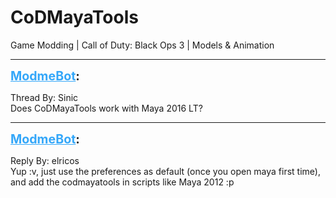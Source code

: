# CoDMayaTools
Game Modding | Call of Duty: Black Ops 3 | Models & Animation

---
<strong style="font-size: 1.4em;"><span style="text-decoration: underline;text-decoration-color: #34a7f9;"><span style="color:#34a7f9;">ModmeBot</span></span>:</strong>

<p>Thread By: Sinic<br />Does CoDMayaTools work with Maya 2016 LT?</p>

---
<strong style="font-size: 1.4em;"><span style="text-decoration: underline;text-decoration-color: #34a7f9;"><span style="color:#34a7f9;">ModmeBot</span></span>:</strong>

<p>Reply By: elricos<br />Yup :v, just use the preferences as default (once you open maya first time), and add the codmayatools in scripts like Maya 2012 :p</p>
